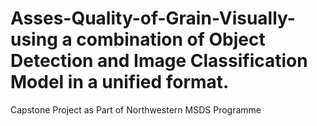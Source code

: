 # Asses-Quality-of-Grain-Visually-using a combination of Object Detection and Image Classification Model in a unified format.
Capstone Project as Part of Northwestern MSDS Programme
